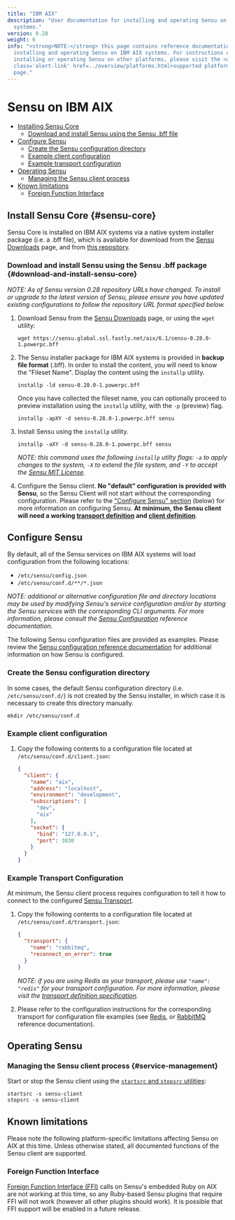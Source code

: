 ```yaml
---
title: "IBM AIX"
description: "User documentation for installing and operating Sensu on IBM AIX
  systems."
version: 0.28
weight: 6
info: "<strong>NOTE:</strong> this page contains reference documentation for
  installing and operating Sensu on IBM AIX systems. For instructions on
  installing or operating Sensu on other platforms, please visit the <a
  class='alert-link' href=../overview/platforms.html>supported platforms</a>
  page."
---
```


# Sensu on IBM AIX

- [Installing Sensu Core](#sensu-core)
  - [Download and install Sensu using the Sensu .bff file](#download-and-install-sensu-core)
- [Configure Sensu](#configure-sensu)
  - [Create the Sensu configuration directory](#create-the-sensu-configuration-directory)
  - [Example client configuration](#example-client-configuration)
  - [Example transport configuration](#example-transport-configuration)
- [Operating Sensu](#operating-sensu)
  - [Managing the Sensu client process](#service-management)
- [Known limitations](#known-limitations)
  - [Foreign Function Interface](#foreign-function-interface)

## Install Sensu Core {#sensu-core}

Sensu Core is installed on IBM AIX systems via a native system installer package
(i.e. a .bff file), which is available for download from the [Sensu
Downloads][1] page, and from [this repository][2].

### Download and install Sensu using the Sensu .bff package {#download-and-install-sensu-core}

_NOTE: As of Sensu version 0.28 repository URLs have changed.  To
install or upgrade to the latest version of Sensu, please ensure you
have updated existing configurations to follow the repository URL
format specified below._

1. Download Sensu from the [Sensu Downloads][1] page, or using the `wget`
   utility:

   ~~~ shell
   wget https://sensu.global.ssl.fastly.net/aix/6.1/sensu-0.28.0-1.powerpc.bff
   ~~~

2. The Sensu installer package for IBM AIX systems is provided in **backup file
   format** (.bff). In order to install the content, you will need to know the
   "Fileset Name". Display the content using the `installp` utility.

   ~~~ shell
   installp -ld sensu-0.28.0-1.powerpc.bff
   ~~~

   Once you have collected the fileset name, you can optionally proceed to
   preview installation using the `installp` utility, with the `-p` (preview)
   flag.

   ~~~ shell
   installp -apXY -d sensu-0.28.0-1.powerpc.bff sensu
   ~~~

3. Install Sensu using the `installp` utility.

   ~~~ shell
   installp -aXY -d sensu-0.28.0-1.powerpc.bff sensu
   ~~~

   _NOTE: this command uses the following `installp` utilty flags: `-a` to apply
   changes to the system, `-X` to extend the file system, and `-Y` to accept the
   [Sensu MIT License][4]._

4. Configure the Sensu client. **No "default" configuration is provided with
   Sensu**, so the Sensu Client will not start without the corresponding
   configuration. Please refer to the ["Configure Sensu" section][10] (below)
   for more information on configuring Sensu. **At minimum, the Sensu client
   will need a working [transport definition][11] and [client definition][12]**.

## Configure Sensu

By default, all of the Sensu services on IBM AIX systems will load configuration
from the following locations:

- `/etc/sensu/config.json`
- `/etc/sensu/conf.d/**/*.json`

_NOTE: additional or alternative configuration file and directory locations may
be used by modifying Sensu's service configuration and/or by starting the Sensu
services with the corresponding CLI arguments. For more information, please
consult the [Sensu Configuration][5] reference documentation._

The following Sensu configuration files are provided as examples. Please review
the [Sensu configuration reference documentation][5] for additional information
on how Sensu is configured.

### Create the Sensu configuration directory

In some cases, the default Sensu configuration directory (i.e.
`/etc/sensu/conf.d/`) is not created by the Sensu installer, in which case it is
necessary to create this directory manually.

~~~ shell
mkdir /etc/sensu/conf.d
~~~

### Example client configuration

1. Copy the following contents to a configuration file located at
   `/etc/sensu/conf.d/client.json`:

   ~~~ json
   {
     "client": {
       "name": "aix",
       "address": "localhost",
       "environment": "development",
       "subscriptions": [
         "dev",
         "aix"
       ],
       "socket": {
         "bind": "127.0.0.1",
         "port": 3030
       }
     }
   }
   ~~~

### Example Transport Configuration

At minimum, the Sensu client process requires configuration to tell it how to
connect to the configured [Sensu Transport][6].

1. Copy the following contents to a configuration file located at
   `/etc/sensu/conf.d/transport.json`:

   ~~~ json
   {
     "transport": {
       "name": "rabbitmq",
       "reconnect_on_error": true
     }
   }
   ~~~

   _NOTE: if you are using Redis as your transport, please use `"name": "redis"`
   for your transport configuration. For more information, please visit the
   [transport definition specification][13]._

2. Please refer to the configuration instructions for the corresponding
   transport for configuration file examples (see [Redis][7], or [RabbitMQ][8]
   reference documentation).

## Operating Sensu

### Managing the Sensu client process {#service-management}

Start or stop the Sensu client using the [`startsrc` and `stopsrc`
utilities][10]:

~~~ shell
startsrc -s sensu-client
stopsrc -s sensu-client
~~~

## Known limitations

Please note the following platform-specific limitations affecting Sensu on AIX
at this time. Unless otherwise stated, all documented functions of the Sensu
client are supported.

### Foreign Function Interface

[Foreign Function Interface (FFI)][9] calls on Sensu's embedded Ruby on AIX are
not working at this time, so any Ruby-based Sensu plugins that require FFI will
not work (however all other plugins should work). It is possible that FFI
support will be enabled in a future release.

[1]:  https://sensuapp.org/downloads
[2]:  https://sensu.global.ssl.fastly.net/aix/
[3]:  https://sensu.global.ssl.fastly.net/aix/6.1/sensu-0.28.0-1.powerpc.bff
[4]:  https://sensuapp.org/mit-license
[5]:  ../reference/configuration.html
[6]:  ../reference/transport.html
[7]:  ../reference/redis.html#sensu-redis-configuration
[8]:  ../reference/rabbitmq.html#sensu-rabbitmq-configuration
[9]:  https://github.com/ffi/ffi
[10]: #configure-sensu
[11]: #example-transport-configuration
[12]: #example-client-configuration
[13]: ../reference/transport.html#transport-definition-specification
